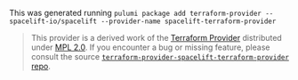 This was generated running `pulumi package add terraform-provider -- spacelift-io/spacelift --provider-name spacelift-terraform-provider`

> This provider is a derived work of the [Terraform Provider](https://github.com/spacelift-io/terraform-provider-spacelift-terraform-provider)
> distributed under [MPL 2.0](https://www.mozilla.org/en-US/MPL/2.0/). If you encounter a bug or missing feature,
> please consult the source [`terraform-provider-spacelift-terraform-provider` repo](https://github.com/spacelift-io/terraform-provider-spacelift-terraform-provider/issues).
